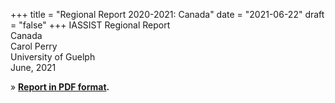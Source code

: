 +++
title = "Regional Report 2020-2021: Canada"
date = "2021-06-22"
draft = "false"
+++
IASSIST Regional Report<br />
Canada<br />
Carol Perry<br />
University of Guelph<br />
June, 2021

» **[Report in PDF format](/file/about/canada_regional_report-2020-2021.pdf).**
